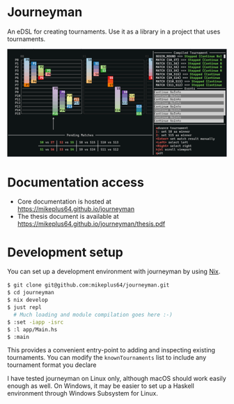 # Journeyman

An eDSL for creating tournaments. Use it as a library in a project that uses
tournaments.

![Journeyman-UI screenshot](./docs/screenshot.png)

# Documentation access

- Core documentation is hosted at https://mikeplus64.github.io/journeyman
- The thesis document is available at https://mikeplus64.github.io/journeyman/thesis.pdf

# Development setup

You can set up a development environment with journeyman by using
[Nix](https://nixos.org/).

``` sh
$ git clone git@github.com:mikeplus64/journeyman.git
$ cd journeyman
$ nix develop
$ just repl
  # Much loading and module compilation goes here :-)
$ :set -iapp -isrc
$ :l app/Main.hs
$ :main
```

This provides a convenient entry-point to adding and inspecting existing
tournaments. You can modify the `knownTournaments` list to include any
tournament format you declare

I have tested journeyman on Linux only, although macOS should work easily enough
as well. On Windows, it may be easier to set up a Haskell environment through
Windows Subsystem for Linux.


